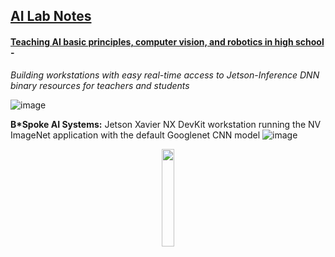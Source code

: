 ## <u>AI Lab Notes</u>

#### <ins>Teaching AI basic principles, computer vision, and robotics in high school</ins> - 
*Building workstations with easy real-time access to Jetson-Inference DNN binary resources for teachers and students*

![image](https://github.com/rtrelease/Jetson-Symbolics-Neuromorphics/assets/71346897/01e3da9e-3bc2-4f56-a0fe-19340c45d6d5)

**B\*Spoke AI Systems:** Jetson Xavier NX DevKit workstation running the NV ImageNet application with the default Googlenet CNN model
![image](https://github.com/rtrelease/Jetson-Symbolics-Neuromorphics/assets/71346897/52205d8e-4200-400a-adce-a5c280f8c1ce)


<p align="center">
<img src="https://github.com/rtrelease/Jetson-Symbolics-Neuromorphics/assets/71346897/6a5617d1-ce6b-4b43-9eda-38804a3338a3" width=20% height=20% />
</p>
